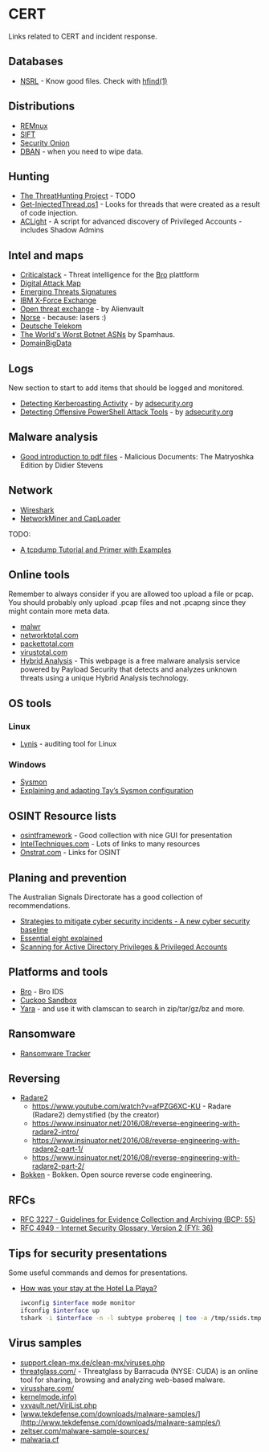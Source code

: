 # CERT

Links related to CERT and incident response.

## Databases

* [NSRL](http://www.nsrl.nist.gov/Downloads.htm) - Know good files. Check with [hfind(1)](https://www.sleuthkit.org/sleuthkit/man/hfind.html)

## Distributions

* [REMnux](https://remnux.org)
* [SIFT](https://digital-forensics.sans.org/community/downloads/)
* [Security Onion](https://securityonion.net)
* [DBAN](http://dban.org/) - when you need to wipe data.

## Hunting

* [The ThreatHunting Project](https://github.com/ThreatHuntingProject/ThreatHunting) - TODO
* [Get-InjectedThread.ps1](https://gist.github.com/jaredcatkinson/23905d34537ce4b5b1818c3e6405c1d2) - Looks for threads that were created as a result of code injection.
* [ACLight](https://github.com/CyberArkLabs/ACLight) - A script for advanced discovery of Privileged Accounts - includes Shadow Admins

## Intel and maps

* [Criticalstack](https://intel.criticalstack.com/) - Threat intelligence for the [Bro](https://www.bro.org/) plattform
* [Digital Attack Map](http://www.digitalattackmap.com/)
* [Emerging Threats Signatures](http://doc.emergingthreats.net/bin/view/Main/AllRulesets)
* [IBM X-Force Exchange](https://exchange.xforce.ibmcloud.com/)
* [Open threat exchange](https://otx.alienvault.com/) - by Alienvault
* [Norse](http://map.norsecorp.com/) - because: lasers :)
* [Deutsche Telekom](http://www.sicherheitstacho.eu/)
* [The World's Worst Botnet ASNs](https://www.spamhaus.org/statistics/botnet-asn/) by Spamhaus.
* [DomainBigData](http://domainbigdata.com/)

## Logs

New section to start to add items that should be logged and monitored.

* [Detecting Kerberoasting Activity](https://adsecurity.org/?p=3458) - by [adsecurity.org](https://adsecurity.org)
* [Detecting Offensive PowerShell Attack Tools](https://adsecurity.org/?p=2604) - by [adsecurity.org](https://adsecurity.org)

## Malware analysis

* [Good introduction to pdf files](https://www.youtube.com/watch?v=ns5rJAPOaso) - Malicious Documents: The Matryoshka Edition by Didier Stevens

## Network

* [Wireshark](https://www.wireshark.org/)
* [NetworkMiner and CapLoader](https://www.netresec.com/)

TODO:

* [A tcpdump Tutorial and Primer with Examples](https://danielmiessler.com/study/tcpdump/)

## Online tools

Remember to always consider if you are allowed too upload a file or pcap. You should probably only upload .pcap files and not .pcapng since they might contain more meta data.

* [malwr](https://malwr.com/)
* [networktotal.com](https://www.networktotal.com/)
* [packettotal.com](https://www.packettotal.com/)
* [virustotal.com](https://www.virustotal.com/)
* [Hybrid Analysis](https://www.hybrid-analysis.com/) - This webpage is a free malware analysis service powered by Payload Security that detects and analyzes unknown threats using a unique Hybrid Analysis technology.

## OS tools

### Linux

* [Lynis](https://cisofy.com/documentation/lynis/) - auditing tool for Linux

### Windows

* [Sysmon](https://technet.microsoft.com/en-us/sysinternals/sysmon )
* [Explaining and adapting Tay’s Sysmon configuration](https://medium.com/@lennartkoopmann/explaining-and-adapting-tays-sysmon-configuration-27d9719a89a8#.xv8jf8tjr)

## OSINT Resource lists

* [osintframework](http://osintframework.com/) - Good collection with nice GUI for presentation
* [IntelTechniques.com](https://inteltechniques.com/intel/menu.html) - Lots of links to many resources
* [Onstrat.com](http://www.onstrat.com/osint/) - Links for OSINT

## Planing and prevention

The Australian Signals Directorate has a good collection of recommendations.

* [Strategies to mitigate cyber security incidents - A new cyber security baseline](https://www.asd.gov.au/infosec/mitigationstrategies.htm)
* [Essential eight explained](http://www.asd.gov.au/publications/protect/essential-eight-explained.htm)
* [Scanning for Active Directory Privileges & Privileged Accounts](https://adsecurity.org/?p=3658)

## Platforms and tools

* [Bro](https://bro.org/) - Bro IDS
* [Cuckoo Sandbox](https://www.cuckoosandbox.org/)
* [Yara](https://virustotal.github.io/yara/) - and use it with clamscan to search in zip/tar/gz/bz and more.

## Ransomware

* [Ransomware Tracker](https://ransomwaretracker.abuse.ch/)


## Reversing

* [Radare2](https://github.com/radare/radare2)
    - https://www.youtube.com/watch?v=afPZG6XC-KU - Radare (Radare2) demystified (by the creator)
    - https://www.insinuator.net/2016/08/reverse-engineering-with-radare2-intro/
    - https://www.insinuator.net/2016/08/reverse-engineering-with-radare2-part-1/
    - https://www.insinuator.net/2016/08/reverse-engineering-with-radare2-part-2/
* [Bokken](http://bokken.re/) - Bokken. Open source reverse code engineering.

## RFCs

* [RFC 3227 - Guidelines for Evidence Collection and Archiving (BCP: 55)](https://www.rfc-editor.org/info/rfc3227)
* [RFC 4949 - Internet Security Glossary, Version 2 (FYI: 36)](https://www.rfc-editor.org/info/rfc4949)

## Tips for security presentations

Some useful commands and demos for presentations.

* [How was your stay at the Hotel La Playa?](https://isc.sans.edu/forums/diary/How+was+your+stay+at+the+Hotel+La+Playa/22069/)
    ```bash
    iwconfig $interface mode monitor
    ifconfig $interface up
    tshark -i $interface -n -l subtype probereq | tee -a /tmp/ssids.tmp     # get questins for SSID's
    ```

## Virus samples

* [support.clean-mx.de/clean-mx/viruses.php](http://support.clean-mx.de/clean-mx/viruses.php)
* [threatglass.com/](http://threatglass.com/) - Threatglass by Barracuda (NYSE: CUDA) is an online tool for sharing, browsing and analyzing web-based malware.
* [virusshare.com/](https://virusshare.com/)
* [kernelmode.info)](http://kernelmode.info)
* [vxvault.net/ViriList.php](http://vxvault.net/ViriList.php)
* [www.tekdefense.com/downloads/malware-samples/](http://www.tekdefense.com/downloads/malware-samples/)
* [zeltser.com/malware-sample-sources/](https://zeltser.com/malware-sample-sources/)
* [malwaria.cf](http://108.59.83.152/)

